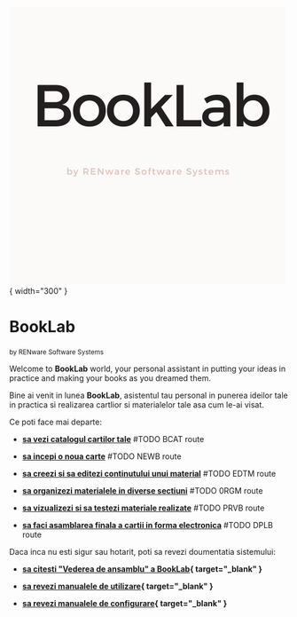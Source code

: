 ![booklab_logo](pictures/booklab_logo.png){ width="300" }


<!-- #NOTE ***************************************************************************** TEST HTML FORM
---pui un div cu markdown ? Better...
<form action="XXX_TEST_ROUTE/xxxfile">
  <label for="fname">First name:</label>
  <input type="text" id="fname" name="fname" value="John"><br>

  <label for="lname">Last name:</label>
  <input type="text" id="lname" name="lname" value="Doe"><br><br>
  <input type="submit" value="Submit">
</form>

# Note si explicatii rezultat:

    - caz 0: util acces **`booklab_app`**: `<form method="POST" action="http://localhost:5000">` unde 5000 este portul ales

    - caz 1: cu `action="/XXX_TEST_ROUTE"` ==> raspunsul a fost request catre `/XXX_TEST_ROUTE?fname=John&lname=Doe` url ABSOLUT

    - caz 2: cu `action="XXX_TEST_ROUTE"` ==> raspunsul a fost request catre `http://server_name.../XXX_TEST_ROUTE?fname=John&lname=Doe` url RELATIV la servername

    - caz 3: cu `action="XXX_TEST_ROUTE/xxxfile"` ==> raspunsul a fost request catre `http://server_name.../XXX_TEST_ROUTE/xxxfile?fname=John&lname=Doe` url RELATIV la servername

*********************************************************************************************************** -->




# BookLab

<small markdown>by RENware Software Systems</small>

Welcome to **BookLab** world, your personal assistant in putting your ideas in practice and making your books as you dreamed them.

Bine ai venit in lunea **BookLab**, asistentul tau personal in punerea ideilor tale in practica si realizarea cartlior si materialelor tale asa cum le-ai visat.


Ce poti face mai departe:

* **[sa vezi catalogul cartilor tale](bcat/)** #TODO BCAT route

* **[sa incepi o noua carte](newb/)** #TODO NEWB route

* **[sa creezi si sa editezi continutului unui material](edtm/)** #TODO EDTM route

* **[sa organizezi materialele in diverse sectiuni](orgm/)** #TODO 0RGM route

* **[sa vizualizezi si sa testezi materiale realizate](prvb/)** #TODO PRVB route

* **[sa faci asamblarea finala a cartii in forma electronica](dplb/)** #TODO DPLB route


Daca inca nu esti sigur sau hotarit, poti sa revezi doumentatia sistemului:

* **[sa citesti "Vederea de ansamblu" a BookLab](help/130.02-Overview.md){ target="_blank" }**

* **[sa revezi manualele de utilizare](help/880.30-EUMA_catalog.html){ target="_blank" }**

* **[sa revezi manualele de configurare](help/880.30-ADMA_catalog.html){ target="_blank" }**




